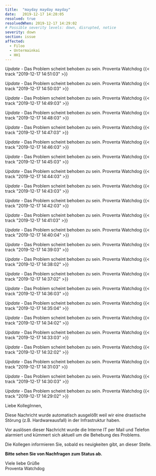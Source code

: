 ```yaml
---
title:  "mayday mayday mayday"
date:   2019-12-17 14:28:05
resolved: true
resolvedWhen: 2019-12-17 14:29:02
# Possible severity levels: down, disrupted, notice
severity: down
section: issue
affected:
  - Filoo
  - Untermainkai
  - HH1
---
```

<!-- update -->
*Update* - Das Problem scheint behoben zu sein. Proventa Watchdog {{< track "2019-12-17 14:51:03" >}}

*Update* - Das Problem scheint behoben zu sein. Proventa Watchdog {{< track "2019-12-17 14:50:03" >}}

*Update* - Das Problem scheint behoben zu sein. Proventa Watchdog {{< track "2019-12-17 14:49:03" >}}

*Update* - Das Problem scheint behoben zu sein. Proventa Watchdog {{< track "2019-12-17 14:48:03" >}}

*Update* - Das Problem scheint behoben zu sein. Proventa Watchdog {{< track "2019-12-17 14:47:03" >}}

*Update* - Das Problem scheint behoben zu sein. Proventa Watchdog {{< track "2019-12-17 14:46:03" >}}

*Update* - Das Problem scheint behoben zu sein. Proventa Watchdog {{< track "2019-12-17 14:45:03" >}}

*Update* - Das Problem scheint behoben zu sein. Proventa Watchdog {{< track "2019-12-17 14:44:03" >}}

*Update* - Das Problem scheint behoben zu sein. Proventa Watchdog {{< track "2019-12-17 14:43:03" >}}

*Update* - Das Problem scheint behoben zu sein. Proventa Watchdog {{< track "2019-12-17 14:42:03" >}}

*Update* - Das Problem scheint behoben zu sein. Proventa Watchdog {{< track "2019-12-17 14:41:03" >}}

*Update* - Das Problem scheint behoben zu sein. Proventa Watchdog {{< track "2019-12-17 14:40:04" >}}

*Update* - Das Problem scheint behoben zu sein. Proventa Watchdog {{< track "2019-12-17 14:39:03" >}}

*Update* - Das Problem scheint behoben zu sein. Proventa Watchdog {{< track "2019-12-17 14:38:02" >}}

*Update* - Das Problem scheint behoben zu sein. Proventa Watchdog {{< track "2019-12-17 14:37:02" >}}

*Update* - Das Problem scheint behoben zu sein. Proventa Watchdog {{< track "2019-12-17 14:36:03" >}}

*Update* - Das Problem scheint behoben zu sein. Proventa Watchdog {{< track "2019-12-17 14:35:04" >}}

*Update* - Das Problem scheint behoben zu sein. Proventa Watchdog {{< track "2019-12-17 14:34:02" >}}

*Update* - Das Problem scheint behoben zu sein. Proventa Watchdog {{< track "2019-12-17 14:33:03" >}}

*Update* - Das Problem scheint behoben zu sein. Proventa Watchdog {{< track "2019-12-17 14:32:02" >}}

*Update* - Das Problem scheint behoben zu sein. Proventa Watchdog {{< track "2019-12-17 14:31:03" >}}

*Update* - Das Problem scheint behoben zu sein. Proventa Watchdog {{< track "2019-12-17 14:30:03" >}}

*Update* - Das Problem scheint behoben zu sein. Proventa Watchdog {{< track "2019-12-17 14:29:02" >}}

Liebe KollegInnen,

Diese Nachricht wurde automatisch ausgelößt weil wir eine drastische Störung (z.B. Hardwareausfall) in der Infrastruktur haben.

Vor auslösen dieser Nachricht wurde die Interne IT per Mail und Telefon alarmiert und kümmert sich aktuell um die Behebung des Problems.

Die Kollegen informieren Sie, sobald es neuigkeiten gibt, an dieser Stelle.

**Bitte sehen Sie von Nachfragen zum Status ab.**

Viele liebe Grüße  
Proventa Watchdog
